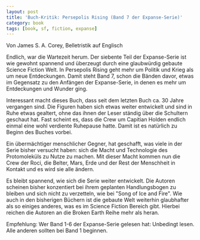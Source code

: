 ```yaml
---
layout: post
title: 'Buch-Kritik: Persepolis Rising (Band 7 der Expanse-Serie)'
category: book
tags: [book, sf, fiction, expanse]
---
```


Von James S. A. Corey, Belletristik auf Englisch

Endlich, war die Wartezeit herum. Der siebente Teil der Expanse-Serie ist wie gewohnt spannend und überzeugt durch eine glaubwürdig gebaute Science Fiction Welt. In Persepolis Rising geht mehr um Politik und Krieg als um neue Entdeckungen. Damit steht Band 7, schon die Bänden davor, etwas im Gegensatz zu den Anfängen der Expanse-Serie, in denen es mehr um Entdeckungen und Wunder ging.

Interessant macht dieses Buch, dass seit dem letzten Buch ca. 30 Jahre vergangen sind. Die Figuren haben sich etwas weiter entwickelt und sind in Ruhe etwas gealtert, ohne das ihnen der Leser ständig über die Schultern geschaut hat. Fast scheint es, dass die Crew um Capitian Holden endlich einmal eine wohl verdiente Ruhepause hatte. Damit ist es natürlich zu Beginn des Buches vorbei.

Ein übermächtiger menschlicher Gegner, hat geschafft, was viele in der Serie bisher versucht haben: sich die Macht und Technologie des Protomoleküls zu Nutze zu machen. Mit dieser Macht kommen nun die Crew der Roci, die Belter, Mars, Erde und der Rest der Menschheit in Kontakt und es wird sie alle ändern.

Es bleibt spannend, wie sich die Serie weiter entwickelt. Die Autoren scheinen bisher konzentiert bei ihrem geplanten Handlungsbogen zu bleiben und sich nicht zu verzetteln, wie bei "Song of Ice and Fire". Wie auch in den bisherigen Büchern ist die gebaute Welt weiterhin glaubhafter als so einiges anderes, was es im Science Fiction Bereich gibt. Hierbei reichen die Autoren an die Broken Earth Reihe mehr als heran.

Empfehlung: Wer Band 1-6 der Expanse-Serie gelesen hat: Unbedingt lesen. Alle anderen sollten bei Band 1 beginnen.